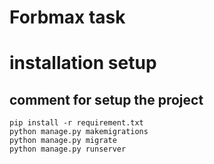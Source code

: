 # Forbmax task 
# installation setup
## comment for setup the project 
    pip install -r requirement.txt
    python manage.py makemigrations
    python manage.py migrate
    python manage.py runserver
